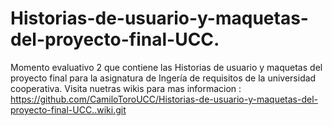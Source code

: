 # Historias-de-usuario-y-maquetas-del-proyecto-final-UCC.
Momento evaluativo 2  que contiene las Historias de usuario y maquetas del proyecto final para la asignatura de Ingería de requisitos de la universidad cooperativa.
Visita nuetras wikis para  mas informacion
<l>: https://github.com/CamiloToroUCC/Historias-de-usuario-y-maquetas-del-proyecto-final-UCC..wiki.git
